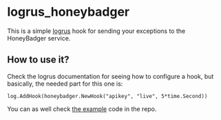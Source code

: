 logrus_honeybadger
==================

This is a simple [logrus](https://github.com/Sirupsen/logrus) hook for sending
your exceptions to the HoneyBadger service.

How to use it?
--------------

Check the logrus documentation for seeing how to configure a hook, but
basically, the needed part for this one is:

    log.AddHook(honeybadger.NewHook("apikey", "live", 5*time.Second))

You can as well check [the
example](https://github.com/agonzalezro/logrus_honeybadger/blob/master/example/example.go)
code in the repo.
